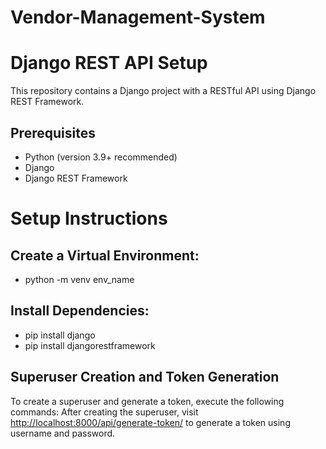 # Vendor-Management-System
# Django REST API Setup

This repository contains a Django project with a RESTful API using Django REST Framework.

## Prerequisites

- Python (version 3.9+ recommended)
- Django
- Django REST Framework

# Setup Instructions

## Create a Virtual Environment:
- python -m venv env_name

## Install Dependencies:
- pip install django
- pip install djangorestframework

## Superuser Creation and Token Generation
To create a superuser and generate a token, execute the following commands:
After creating the superuser, visit [http://localhost:8000/api/generate-token/](http://localhost:8000/api/generate-token/) to generate a token using username and password.

